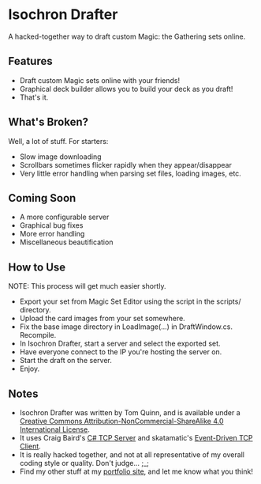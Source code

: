 Isochron Drafter
================

A hacked-together way to draft custom Magic: the Gathering sets online.

## Features
* Draft custom Magic sets online with your friends!
* Graphical deck builder allows you to build your deck as you draft!
* That's it.

## What's Broken?
Well, a lot of stuff. For starters:
* Slow image downloading
* Scrollbars sometimes flicker rapidly when they appear/disappear
* Very little error handling when parsing set files, loading images, etc.

## Coming Soon
* A more configurable server
* Graphical bug fixes
* More error handling
* Miscellaneous beautification

## How to Use
NOTE: This process will get much easier shortly.
* Export your set from Magic Set Editor using the script in the scripts/ directory.
* Upload the card images from your set somewhere.
* Fix the base image directory in LoadImage(...) in DraftWindow.cs. Recompile.
* In Isochron Drafter, start a server and select the exported set.
* Have everyone connect to the IP you're hosting the server on.
* Start the draft on the server.
* Enjoy.

## Notes
* Isochron Drafter was written by Tom Quinn, and is available under a [Creative Commons Attribution-NonCommercial-ShareAlike 4.0 International License](http://creativecommons.org/licenses/by-nc-sa/4.0/).
* It uses Craig Baird's [C# TCP Server](http://www.codeproject.com/Articles/488668/Csharp-TCP-Server) and skatamatic's [Event-Driven TCP Client](https://www.daniweb.com/software-development/csharp/code/422291/user-friendly-asynchronous-event-driven-tcp-client).
* It is really hacked together, and not at all representative of my overall coding style or quality. Don't judge... ;_;
* Find my other stuff at my [portfolio site](http://cargocollective.com/tomquinn), and let me know what you think!
